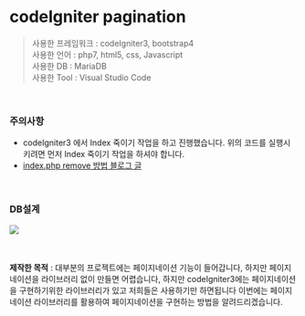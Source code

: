 # codeIgniter pagination

>사용한 프레임워크 : codeIgniter3, bootstrap4<br>
>사용한 언어 : php7, html5, css, Javascript<br>
>사용한 DB : MariaDB<br>
>사용한 Tool : Visual Studio Code<br>
<br>

### 주의사항
<ul>
  <li>codeIgniter3 에서 Index 죽이기 작업을 하고 진행했습니다. 위의 코드를 실행시키려면 먼저 Index 죽이기 작업을 하셔야 합니다.</li>
   <li><a href="https://gold9ine.tistory.com/entry/CodeIgniter-%EC%BD%94%EB%93%9C%EC%9D%B4%EA%B7%B8%EB%82%98%EC%9D%B4%ED%84%B0-indexphp-%EC%A3%BD%EC%9D%B4%EA%B8%B0-Not-Found-error">index.php remove 방법 블로그 글</a></li> 
</ul><br>

### DB설계 
<kbd>
  <img src="https://user-images.githubusercontent.com/74585673/157987111-71c4104c-a14e-4b56-8c87-795e51ff0782.PNG">
</kbd>
<br><br><br>

<b>제작한 목적</b> : 대부분의 프로젝트에는 페이지네이션 기능이 들어갑니다, 하지만 페이지네이션을 라이브러리 없이 만들면 어렵습니다, 하지만 codeIgniter3에는 페이지네이션을 구현하기위한 라이브러리가 있고 저희들은 사용하기만 하면됩니다 이번에는 페이지네이션 라이브러리를 활용하여 페이지네이션을 구현하는 방법을 알려드리겠습니다.



